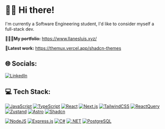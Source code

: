 # 👋🏻 Hi there!
I'm currently a Software Engineering student, I'd like to consider myself a full-stack dev. 

**🧑🏼‍💻My portfolio:** https://www.llanesluis.xyz/

**🎨Latest work:** https://themux.vercel.app/shadcn-themes

## 🌐 Socials:
<a href='https://www.linkedin.com/in/llanesluis/' target="_blank"><img alt='LinkedIn' src='https://img.shields.io/badge/Linkedin-100000?style=for-the-badge&logo=LinkedIn&logoColor=FFFFFF&labelColor=276DB6&color=276DB6'/></a>

## 💻 Tech Stack:
<!-- Frontend -->
<a href='' target="_blank"><img alt='JavaScript' src='https://img.shields.io/badge/javascript-%23323330.svg?style=for-the-badge&logo=javascript&logoColor=%23F7DF1E'/></a>
<a href='' target="_blank"><img alt='TypeScript' src='https://img.shields.io/badge/typescript-%23007ACC.svg?style=for-the-badge&logo=typescript&logoColor=white'/></a>
<a href='' target="_blank"><img alt='React' src='https://img.shields.io/badge/react-%2320232a.svg?style=for-the-badge&logo=react&logoColor=%2361DAFB'/></a>
<a href='' target="_blank"><img alt='Next.js' src='https://img.shields.io/badge/Next-black?style=for-the-badge&logo=next.js&logoColor=white'/></a>
<a href='' target="_blank"><img alt='TailwindCSS' src='https://img.shields.io/badge/tailwindcss-%2338B2AC.svg?style=for-the-badge&logo=tailwind-css&logoColor=white'/></a>
<a href='' target="_blank"><img alt='ReactQuery' src='https://img.shields.io/badge/React_Query-100000?style=for-the-badge&logo=ReactQuery&logoColor=FFFFFF&labelColor=EE3400&color=EE3400'/></a>
<a href='' target="_blank"><img alt='Zustand' src='https://img.shields.io/badge/Zustand-100000?style=for-the-badge&logo=Zustand&logoColor=FFFFFF&labelColor=A37200&color=A37200'/></a>
<a href='' target="_blank"><img alt='Astro' src='https://img.shields.io/badge/ASTRO-100000?style=for-the-badge&logo=astro&logoColor=white&labelColor=e843ab&color=e843ab'/></a>
<a href='' target="_blank"><img alt='Shadcn' src='https://img.shields.io/badge/ShadCN_ui-100000?style=for-the-badge&logo=ShadCN&logoColor=white&labelColor=FFFFFF&color=FFFFFF'/></a>
<!-- Backend -->
<a href='' target="_blank"><img alt='NodeJS' src='https://img.shields.io/badge/node.js-6DA55F?style=for-the-badge&logo=node.js&logoColor=white'/></a>
<a href='' target="_blank"><img alt='Express.js' src='https://img.shields.io/badge/express.js-%23404d59.svg?style=for-the-badge&logo=express&logoColor=%2361DAFB'/></a>
<a href='' target="_blank"><img alt='C#' src='https://img.shields.io/badge/c%23-%23239120.svg?style=for-the-badge&logo=csharp&logoColor=white'/></a>
<a href='' target="_blank"><img alt='.NET' src='https://img.shields.io/badge/ASP.NET-100000?style=for-the-badge&logo=.NET&logoColor=white&labelColor=5500BD&color=5500BD'/></a>
<a href='' target="_blank"><img alt='PostgreSQL' src='https://img.shields.io/badge/PostgreSQL-100000?style=for-the-badge&logo=PostgreSQL&logoColor=white&labelColor=278F93&color=278F93'/></a>
